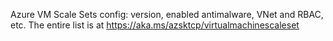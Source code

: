 Azure VM Scale Sets config: version, enabled antimalware, VNet and RBAC, etc. The entire list is at https://aka.ms/azsktcp/virtualmachinescaleset